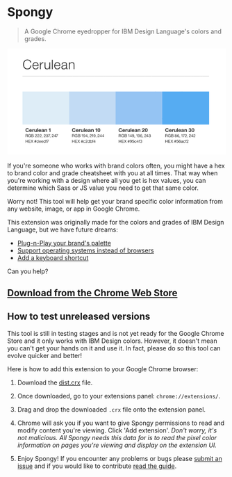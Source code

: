 # Spongy

> A Google Chrome eyedropper for IBM Design Language's colors and grades.

![Spongy in action](/spongy.gif?raw=true)

If you're someone who works with brand colors often, you might have a hex to brand color and grade cheatsheet with you at all times. That way when you're working with a design where all you get is hex values, you can determine which Sass or JS value you need to get that same color.

Worry not! This tool will help get your brand specific color information from any website, image, or app in Google Chrome.

This extension was originally made for the colors and grades of IBM Design Language, but we have future dreams:

- [Plug-n-Play your brand's palette](https://github.com/IBM-Design/spongy/issues/8)
- [Support operating systems instead of browsers](https://github.com/IBM-Design/spongy/issues/9)
- [Add a keyboard shortcut](https://github.com/IBM-Design/spongy/issues/6)

Can you help?

## [Download from the Chrome Web Store](https://chrome.google.com/webstore/detail/aegfmkbdeejghbcidnjmljmjegidflfg)

## How to test unreleased versions
This tool is still in testing stages and is not yet ready for the Google Chrome Store and it only works with IBM Design colors. However, it doesn't mean you can't get your hands on it and use it. In fact, please do so this tool can evolve quicker and better!

Here is how to add this extension to your Google Chrome browser:

1. Download the [dist.crx](/dist.crx?raw=true) file.

2. Once downloaded, go to your extensions panel: `chrome://extensions/`.

3. Drag and drop the downloaded `.crx` file onto the extension panel.

4. Chrome will ask you if you want to give Spongy permissions to read and modify content you're viewing. Click 'Add extension'. _Don't worry, it's not malicious. All Spongy needs this data for is to read the pixel color information on pages you're viewing and display on the extension UI._

5. Enjoy Spongy! If you encounter any problems or bugs please [submit an issue](https://github.com/IBM-Design/spongy/issues) and if you would like to contribute [read the guide](https://github.com/IBM-Design/spongy/blob/master/CONTRIBUTING.md).
